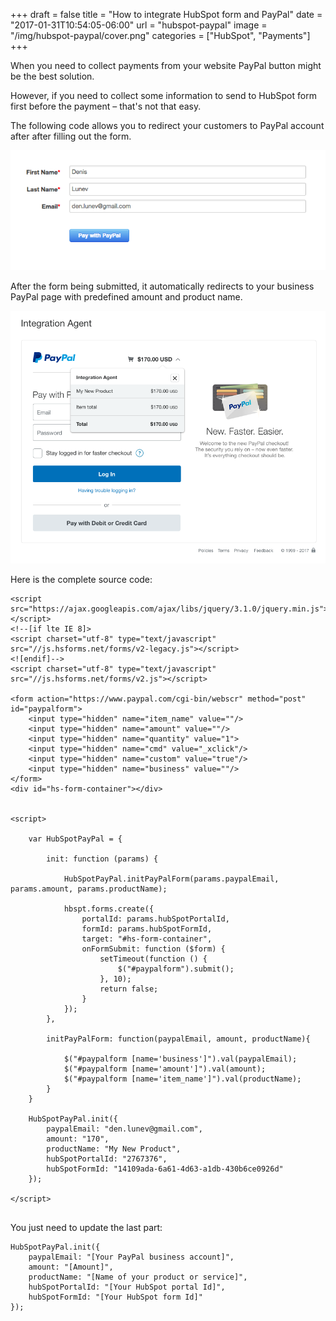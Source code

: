 +++
draft = false
title = "How to integrate HubSpot form and PayPal"
date = "2017-01-31T10:54:05-06:00"
url = "hubspot-paypal"
image = "/img/hubspot-paypal/cover.png"
categories = ["HubSpot", "Payments"]
+++


When you need to collect payments from your website PayPal button might be the best solution.

However, if you need to collect some information to send to HubSpot form first before the payment – that's not that easy.

The following code allows you to redirect your customers to PayPal account after after filling out the form.

<img src="/img/hubspotForm.png" />

After the form being submitted, it automatically redirects to your business PayPal page with predefined amount and product name.

<img src="/img/paypalcheckout.png" />

Here is the complete source code:

```
<script src="https://ajax.googleapis.com/ajax/libs/jquery/3.1.0/jquery.min.js"></script>
<!--[if lte IE 8]>
<script charset="utf-8" type="text/javascript" src="//js.hsforms.net/forms/v2-legacy.js"></script>
<![endif]-->
<script charset="utf-8" type="text/javascript" src="//js.hsforms.net/forms/v2.js"></script>

<form action="https://www.paypal.com/cgi-bin/webscr" method="post" id="paypalform">
    <input type="hidden" name="item_name" value=""/>
    <input type="hidden" name="amount" value=""/>
    <input type="hidden" name="quantity" value="1">
    <input type="hidden" name="cmd" value="_xclick"/>
    <input type="hidden" name="custom" value="true"/>
    <input type="hidden" name="business" value=""/>
</form>
<div id="hs-form-container"></div>


<script>

    var HubSpotPayPal = {

        init: function (params) {

            HubSpotPayPal.initPayPalForm(params.paypalEmail, params.amount, params.productName);

            hbspt.forms.create({
                portalId: params.hubSpotPortalId,
                formId: params.hubSpotFormId,
                target: "#hs-form-container",
                onFormSubmit: function ($form) {
                    setTimeout(function () {
                        $("#paypalform").submit();
                    }, 10);
                    return false;
                }
            });
        },

        initPayPalForm: function(paypalEmail, amount, productName){

            $("#paypalform [name='business']").val(paypalEmail);
            $("#paypalform [name='amount']").val(amount);
            $("#paypalform [name='item_name']").val(productName);
        }
    }

    HubSpotPayPal.init({
        paypalEmail: "den.lunev@gmail.com",
        amount: "170",
        productName: "My New Product",
        hubSpotPortalId: "2767376",
        hubSpotFormId: "14109ada-6a61-4d63-a1db-430b6ce0926d"
    });

</script>


```

You just need to update the last part:

```
HubSpotPayPal.init({
    paypalEmail: "[Your PayPal business account]",
    amount: "[Amount]",
    productName: "[Name of your product or service]",
    hubSpotPortalId: "[Your HubSpot portal Id]",
    hubSpotFormId: "[Your HubSpot form Id]"
});

```



<script src="https://ajax.googleapis.com/ajax/libs/jquery/3.1.0/jquery.min.js"></script>
<!--[if lte IE 8]>
<script charset="utf-8" type="text/javascript" src="//js.hsforms.net/forms/v2-legacy.js"></script>
<![endif]-->
<script charset="utf-8" type="text/javascript" src="//js.hsforms.net/forms/v2.js"></script>

<form action="https://www.paypal.com/cgi-bin/webscr" method="post" id="paypalform">
    <input type="hidden" name="item_name" value=""/>
    <input type="hidden" name="amount" value=""/>
    <input type="hidden" name="quantity" value="1">
    <input type="hidden" name="cmd" value="_xclick"/>
    <input type="hidden" name="custom" value="true"/>
    <input type="hidden" name="business" value=""/>
</form>



<script>

    var HubSpotPayPal = {

        init: function (params) {

            HubSpotPayPal.initPayPalForm(params.paypalEmail, params.amount, params.productName);

            hbspt.forms.create({
                portalId: params.hubSpotPortalId,
                formId: params.hubSpotFormId,
                target: "#hs-form-container",
                onFormSubmit: function ($form) {
                    setTimeout(function () {
                        $("#paypalform").submit();
                    }, 10);
                    return false;
                }
            });
        },

        initPayPalForm: function(paypalEmail, amount, productName){

            $("#paypalform [name='business']").val(paypalEmail);
            $("#paypalform [name='amount']").val(amount);
            $("#paypalform [name='item_name']").val(productName);
        }
    }

    HubSpotPayPal.init({
        paypalEmail: "den.lunev@gmail.com",
        amount: "170",
        productName: "My New Product",
        hubSpotPortalId: "2767376",
        hubSpotFormId: "14109ada-6a61-4d63-a1db-430b6ce0926d"
    });

</script>
